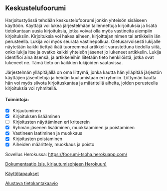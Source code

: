 ## Keskustelufoorumi
Harjoitustyössä tehdään keskustelufoorumi jonkin yhteisön sisäiseen käyttöön. Käyttäjä voi lukea järjestelmään tallennettuja kirjoituksia ja lisätä tietokantaan uusia kirjoituksia, jotka voivat olla myös vastineita aiempiin kirjoituksiin. Kirjoituksia voi hakea aiheen, kirjoittajan nimen tai artikkelin iän perusteella. Lukija voi myös seurata vastinepolkua. Oletusarvoisesti lukijalle näytetään kaikki tiettyä ikää tuoreemmat artikkelit varustettuna tiedolla siitä, onko lukija itse ja ovatko kaikki yhteisön jäsenet jo lukeneet artikkelin. Lukija identifioi aina itsensä, ja artikkeleihin liitetään tieto henkilöistä, jotka ovat lukeneet ne. Tämä tieto on kaikkien lukijoiden saatavissa.

Järjestelmän ylläpitäjällä on oma liittymä, jonka kautta hän ylläpitää järjestön käyttäjien jäsentietoja ja heidän kuulumistaan eri ryhmiin. Liittymän kautta hän voi myös siivota kirjoituskantaa ja määritellä aiheita, joiden perusteella kirjoituksia voi ryhmitellä.

#### Toimintoja:

- [x] Kirjautuminen
- [x] Kirjoituksen lisääminen
- [ ] Kirjoitusten näyttäminen eri kriteerein
- [x] Ryhmän jäsenen lisääminen, muokkaaminen ja poistaminen
- [x] Vastineen laatiminen ja muokkaus
- [x] Kirjoitusten poistaminen
- [x] Aiheiden määrittely, muokkaus ja poisto

Sovellus Herokussa: https://foorumi-tsoha.herokuapp.com/

[Dokumentaatio (sis. kirjautumisohjeen Herokuun)](https://github.com/maarila/keskustelufoorumi/tree/master/documentation/Dokumentaatio.md)

[Käyttötapaukset](https://github.com/maarila/keskustelufoorumi/tree/master/documentation/Kayttotapaukset.md)

[Alustava tietokantakaavio](https://github.com/maarila/keskustelufoorumi/tree/master/documentation/Tietokantakaavio.pdf)
